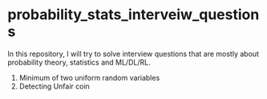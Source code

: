 # probability_stats_interveiw_questions
In this repository, I will try to solve interview questions that are mostly about probability theory, statistics and ML/DL/RL. 
1. Minimum of two uniform random variables
2. Detecting Unfair coin
